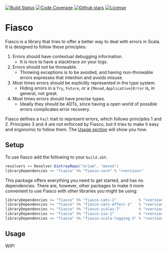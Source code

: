 [![Build Status](https://travis-ci.org/orium/fiasco.svg?branch=master)](https://travis-ci.org/orium/fiasco)
[![Code Coverage](https://codecov.io/gh/orium/fiasco/branch/master/graph/badge.svg)](https://codecov.io/gh/orium/fiasco)
[![Github stars](https://img.shields.io/github/stars/orium/fiasco.svg?logo=github)](https://github.com/orium/fiasco/stargazers)
[![License](https://img.shields.io/badge/license-MPL--2.0-blue.svg)](./LICENSE.md)

# Fiasco

Fiasco is a library that tries to offer a better way to deal with errors in Scala.  It is designed to follow these
principles:

1. Errors should have contextual debugging information.
   * It is nice to have a stacktrace on your logs.
2. Errors should not be throwable.
   * Throwing exceptions is to be avoided, and having non-throwable errors expresses that intention and avoids misuse.
3. Most times errors should be explicitly represented in the type system.
   * Hiding errors in a `Try`, `Future`, or a `{Monad,Applicative}Error` is, in general, not great.
4. Most times errors should have precise types.
   * Ideally they should be ADTs, since having a open world of possible errors complicates error recovery. 

Fiasco defines a `Fail` trait to represent errors, which follows principles 1 and 2.  Principles 3 and 4 are not
enforced by Fiasco, but it tries to make it easy and ergonomic to follow them.  The [Usage section](#usage)  will show
you how.

## Setup

To use fiasco add the following to your `build.sbt`:

```scala
resolvers += Resolver.bintrayRepo("orium", "maven")
libraryDependencies += "fiasco" %% "fiasco-core" % "<version>"
```

This package offers everything you need to get started, and has no dependencies.  There are, however, other packages to
make it more convenient to use Fiasco with other libraries you might be using:

```scala
libraryDependencies += "fiasco" %% "fiasco-cats-1"          % "<version>"
libraryDependencies += "fiasco" %% "fiasco-cats-effect-1"   % "<version>"
libraryDependencies += "fiasco" %% "fiasco-scalaz-7"        % "<version>"
libraryDependencies += "fiasco" %% "fiasco-zio-1"           % "<version>"
libraryDependencies += "fiasco" %% "fiasco-scala-logging-3" % "<version>"
```

## Usage

WIP!
